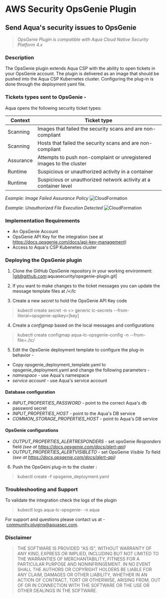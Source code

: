 # AWS Security OpsGenie Plugin
## Send Aqua's security issues to OpsGenie

> _OpsGenie Plugin is compatible with Aqua Cloud Native Security Platform 4.x_

### Description
The OpsGenie plugin extends Aqua CSP with the ability to open tickets in your OpsGenie account. The plugin is delivered as an image that should be pushed into the Aqua CSP Kubernetes cluster. Configuring the plug-in is done through the deployment yaml file. 

### Tickets types sent to OpsGenie -
Aqua opens the following security ticket types:

Context|Ticket type
----|-------
Scanning|Images that failed the security scans and are non-compliant
Scanning|Hosts that failed the security scans and are non-compliant
Assurance|Attempts to push non-complaint or unregistered images to the cluster
Runtime|Suspicious or unauthorized activity in a container
Runtime|Suspicious or unauthorized network activity at a container level

_Example: Image Failed Assurance Policy_
![CloudFormation](/images/cloudformation.jpg)

_Example: Unauthorized File Execution Detected_
![CloudFormation](/images/cloudformation.jpg)


### Implementation Requirements
- An OpsGenie Account 
- OpsGenie API Key for the integration (see at https://docs.opsgenie.com/docs/api-key-management) 
- Access to Aqua's CSP Kubenetes cluster 

### Deploying the OpsGenie plugin
1. Clone the GitHub OpsGenie repository in your working environment:  
|git@github.com:aquasecurity/opsgenie-plugin.git|

2. If you want to make changes to the ticket messages you can update the message template files at */<<epo>/lc*

3. Create a new *secret* to hold the OpsGenie API Key code
> kubectl create secret -n <<aqua namespace>> generic lc-secrets --from-literal=opsgenie-apikey=[key]
  
4. Create a *configmap* based on the local messages and configurations
> kubectl create configmap aqua-lc-opsgenie-config -n *<aua namespace>* --from-file=./lc/
	
5. Edit the OpsGenie deployment template to configure the plug-in behavior -
- Copy opsgenie_deployment_template.yaml to opsgenie_deployment.yaml and change the following parameters -
- *namespace* - use Aqua's namespace
- *service account* - use Aqua's service account
#### Database configuration 
- *INPUT_PROPERTIES_PASSWORD* - point to the correct Aqua's db password secret
- *INPUT_PROPERTIES_HOST* - point to the Aqua's DB service
- *COMMON_STORAGE_PROPERTIES_HOST* - point to Aqua's DB service
#### OpsGenie configurations
- *OUTPUT_PROPERTIES_ALERTRESPONDERS* - set opsGenie *Responders* field *(see at https://docs.opsgenie.com/docs/alert-api)*
- *OUTPUT_PROPERTIES_ALERTVISIBLETO* - set OpsGenie *Visible To* field *(see at https://docs.opsgenie.com/docs/alert-api)*

6. Push the OpsGeini plug-in to the cluster :
> kubectl create -f opsgenie_deployment.yaml
	
### Troubleshooting and Support
To validate the integration check the logs of the plugin
> kubectl logs aqua-lc-opsgenie-<pod-unique-code> -n aqua

For support and questions please contact us at - community.plugins@aquasec.com.

### Disclaimer 
> THE SOFTWARE IS PROVIDED "AS IS", WITHOUT WARRANTY OF ANY KIND, EXPRESS OR IMPLIED, INCLUDING BUT NOT LIMITED TO THE WARRANTIES OF MERCHANTABILITY, FITNESS FOR A PARTICULAR PURPOSE AND NONINFRINGEMENT. IN NO EVENT SHALL THE AUTHORS OR COPYRIGHT HOLDERS BE LIABLE FOR ANY CLAIM, DAMAGES OR OTHER LIABILITY, WHETHER IN AN ACTION OF CONTRACT, TORT OR OTHERWISE, ARISING FROM, OUT OF OR IN CONNECTION WITH THE SOFTWARE OR THE USE OR OTHER DEALINGS IN THE SOFTWARE.
	
